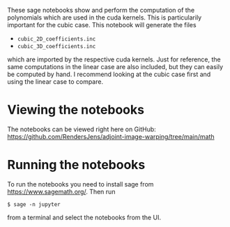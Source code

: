 These sage notebooks show and perform the computation of the polynomials which are used in the cuda kernels. This is particularily important for the cubic case. This notebook will generate the files

 - `cubic_2D_coefficients.inc`
 - `cubic_3D_coefficients.inc`
 
which are imported by the respective cuda kernels. Just for reference, the same computations in the linear case are also included, but they can easily be computed by hand. I recommend looking at the cubic case first and using the linear case to compare.

Viewing the notebooks
=====================
The notebooks can be viewed right here on GitHub: https://github.com/RendersJens/adjoint-image-warping/tree/main/math

Running the notebooks
=====================
To run the notebooks you need to install sage from https://www.sagemath.org/.
Then run

`$ sage -n jupyter`

from a terminal and select the notebooks from the UI.
